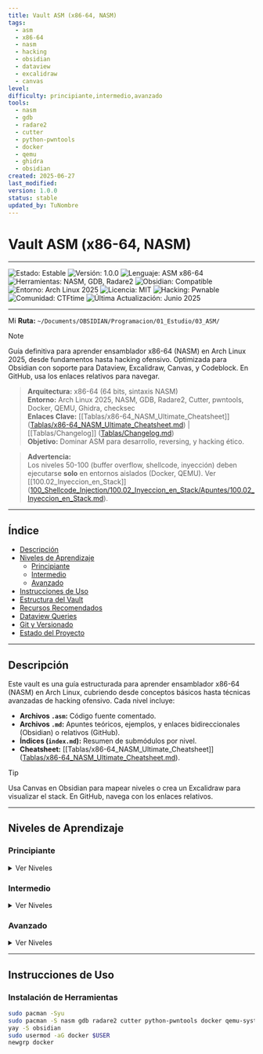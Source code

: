 ```yaml
---
title: Vault ASM (x86-64, NASM)
tags:
  - asm
  - x86-64
  - nasm
  - hacking
  - obsidian
  - dataview
  - excalidraw
  - canvas
level: 
difficulty: principiante,intermedio,avanzado
tools:
  - nasm
  - gdb
  - radare2
  - cutter
  - python-pwntools
  - docker
  - qemu
  - ghidra
  - obsidian
created: 2025-06-27
last_modified: 
version: 1.0.0
status: stable
updated_by: TuNombre
---
```



# Vault ASM (x86-64, NASM)

-----------------
![Estado: Estable](https://img.shields.io/badge/Estado-Estable-green)
![Versión: 1.0.0](https://img.shields.io/badge/Versión-1.0.0-blue)
![Lenguaje: ASM x86-64](https://img.shields.io/badge/Lenguaje-ASM%20x86--64-lightgrey)
![Herramientas: NASM, GDB, Radare2](https://img.shields.io/badge/Herramientas-NASM%2C%20GDB%2C%20Radare2-blue)
![Obsidian: Compatible](https://img.shields.io/badge/Obsidian-Compatible-purple)
![Entorno: Arch Linux 2025](https://img.shields.io/badge/Entorno-Arch%20Linux%202025-1793d1)
![Licencia: MIT](https://img.shields.io/badge/Licencia-MIT-yellow)
![Hacking: Pwnable](https://img.shields.io/badge/Hacking-Pwnable-orange)
![Comunidad: CTFtime](https://img.shields.io/badge/Comunidad-CTFtime-red)
![Última Actualización: Junio 2025](https://img.shields.io/badge/Última%20Actualización-Junio%202025-informational)
_____



Mi **Ruta:** `~/Documents/OBSIDIAN/Programacion/01_Estudio/03_ASM/`

> [!NOTE]  
> Guía definitiva para aprender ensamblador x86-64 (NASM) en Arch Linux 2025, desde fundamentos hasta hacking ofensivo. Optimizada para Obsidian con soporte para Dataview, Excalidraw, Canvas, y Codeblock. En GitHub, usa los enlaces relativos para navegar.

> **Arquitectura:** x86-64 (64 bits, sintaxis NASM)  
> **Entorno:** Arch Linux 2025, NASM, GDB, Radare2, Cutter, pwntools, Docker, QEMU, Ghidra, checksec  
> **Enlaces Clave:** [[Tablas/x86-64_NASM_Ultimate_Cheatsheet]] ([Tablas/x86-64_NASM_Ultimate_Cheatsheet.md](Tablas/x86-64_NASM_Ultimate_Cheatsheet.md)) | [[Tablas/Changelog]] ([Tablas/Changelog.md](Tablas/Changelog.md))  
> **Objetivo:** Dominar ASM para desarrollo, reversing, y hacking ético.

> **Advertencia:**  
> Los niveles 50-100 (buffer overflow, shellcode, inyección) deben ejecutarse **solo** en entornos aislados (Docker, QEMU). Ver [[100.02_Inyeccion_en_Stack]] ([100_Shellcode_Injection/100.02_Inyeccion_en_Stack/Apuntes/100.02_Inyeccion_en_Stack.md](100_Shellcode_Injection/100.02_Inyeccion_en_Stack/Apuntes/100.02_Inyeccion_en_Stack.md)).

---

## Índice

- [Descripción](#descripción)  
- [Niveles de Aprendizaje](#niveles-de-aprendizaje)  
  - [Principiante](#principiante)  
  - [Intermedio](#intermedio)  
  - [Avanzado](#avanzado)  
- [Instrucciones de Uso](#instrucciones-de-uso)  
- [Estructura del Vault](#estructura-del-vault)  
- [Recursos Recomendados](#recursos-recomendados)  
- [Dataview Queries](#dataview-queries)  
- [Git y Versionado](#git-y-versionado)  
- [Estado del Proyecto](#estado-del-proyecto)  

---

## Descripción

Este vault es una guía estructurada para aprender ensamblador x86-64 (NASM) en Arch Linux, cubriendo desde conceptos básicos hasta técnicas avanzadas de hacking ofensivo. Cada nivel incluye:  
- **Archivos `.asm`:** Código fuente comentado.  
- **Archivos `.md`:** Apuntes teóricos, ejemplos, y enlaces bidireccionales (Obsidian) o relativos (GitHub).  
- **Índices (`index.md`):** Resumen de submódulos por nivel.  
- **Cheatsheet:** [[Tablas/x86-64_NASM_Ultimate_Cheatsheet]] ([Tablas/x86-64_NASM_Ultimate_Cheatsheet.md](Tablas/x86-64_NASM_Ultimate_Cheatsheet.md)).  

> [!TIP]  
> Usa Canvas en Obsidian para mapear niveles o crea un Excalidraw para visualizar el stack. En GitHub, navega con los enlaces relativos.

---

## Niveles de Aprendizaje

### Principiante

<details>
<summary>Ver Niveles</summary>

- [[00_MOV_y_Registros_Basicos/index]] ([00_MOV_y_Registros_Basicos/index.md](00_MOV_y_Registros_Basicos/index.md)) - Introducción a MOV y registros.  
- [[05_Operaciones_Aritmeticas/index]] ([05_Operaciones_Aritmeticas/index.md](05_Operaciones_Aritmeticas/index.md)) - Sumas, restas, multiplicaciones, y banderas.  
- [[10_Saltos_y_Control_de_Flujo/index]] ([10_Saltos_y_Control_de_Flujo/index.md](10_Saltos_y_Control_de_Flujo/index.md)) - Saltos, comparaciones, y bucles.  
- [[15_Logica_y_Manipulacion_de_Bits/index]] ([15_Logica_y_Manipulacion_de_Bits/index.md](15_Logica_y_Manipulacion_de_Bits/index.md)) - Operaciones lógicas y desplazamientos.  
- [[20_Stack_y_Funciones/index]] ([20_Stack_y_Funciones/index.md](20_Stack_y_Funciones/index.md)) - Gestión de pila y funciones.  
- [[25_Segmentos_de_Memoria/index]] ([25_Segmentos_de_Memoria/index.md](25_Segmentos_de_Memoria/index.md)) - Secciones `.data`, `.bss`, y variables.  
- [[30_Entrada_Salida/index]] ([30_Entrada_Salida/index.md](30_Entrada_Salida/index.md)) - Syscalls para entrada/salida.  
- [[35_Strings_y_Estructuras/index]] ([35_Strings_y_Estructuras/index.md](35_Strings_y_Estructuras/index.md)) - Manipulación de strings y estructuras.  

</details>

### Intermedio

<details>
<summary>Ver Niveles</summary>

- [[40_Debugging_GDB_Objdump/index]] ([40_Debugging_GDB_Objdump/index.md](40_Debugging_GDB_Objdump/index.md)) - Debugging con GDB, Objdump, y Ghidra.  
- [[45_Formato_ELF/index]] ([45_Formato_ELF/index.md](45_Formato_ELF/index.md)) - Estructura de binarios ELF.  
- [[50_Buffer_Overflow/index]] ([50_Buffer_Overflow/index.md](50_Buffer_Overflow/index.md)) - Desbordamientos de búfer básicos.  
- [[55_Análisis_de_Malware/index]] ([55_Análisis_de_Malware/index.md](55_Análisis_de_Malware/index.md)) - Análisis estático y dinámico de malware.  
- [[60_Proteccion_y_Evasion/index]] ([60_Proteccion_y_Evasion/index.md](60_Proteccion_y_Evasion/index.md)) - Mitigaciones (ASLR, NX, Canaries) y evasión.  
- [[65_Avanzado_Syscalls/index]] ([65_Avanzado_Syscalls/index.md](65_Avanzado_Syscalls/index.md)) - Syscalls complejas (execve, mmap).  

</details>

### Avanzado

<details>
<summary>Ver Niveles</summary>

- [[70_ROP/index]] ([70_ROP/index.md](70_ROP/index.md)) - Return-Oriented Programming (ROP).  
- [[75_Optimizacion_y_Ofuscacion/index]] ([75_Optimizacion_y_Ofuscacion/index.md](75_Optimizacion_y_Ofuscacion/index.md)) - Optimización y ofuscación de código.  
- [[80_Shellcode/index]] ([80_Shellcode/index.md](80_Shellcode/index.md)) - Desarrollo de shellcode sin null bytes.  
- [[85_Exploit_Development/index]] ([85_Exploit_Development/index.md](85_Exploit_Development/index.md)) - Creación de exploits con pwntools.  
- [[90_Inyeccion_de_Codigo/index]] ([90_Inyeccion_de_Codigo/index.md](90_Inyeccion_de_Codigo/index.md)) - Inyección en memoria, ELF, y procesos.  
- [[95_Protecciones_Avanzadas/index]] ([95_Protecciones_Avanzadas/index.md](95_Protecciones_Avanzadas/index.md)) - RELRO, PIE, Fortify Source.  
- [[100_Shellcode_Injection/index]] ([100_Shellcode_Injection/index.md](100_Shellcode_Injection/index.md)) - Inyección avanzada de shellcode.  
- [[105_Proyectos_Avanzados/index]] ([105_Proyectos_Avanzados/index.md](105_Proyectos_Avanzados/index.md)) - Proyectos finales y exploits completos.  

</details>

---

## Instrucciones de Uso

### Instalación de Herramientas

```bash
sudo pacman -Syu
sudo pacman -S nasm gdb radare2 cutter python-pwntools docker qemu-system-x86 ghidra binutils checksec
yay -S obsidian
sudo usermod -aG docker $USER
newgrp docker
````